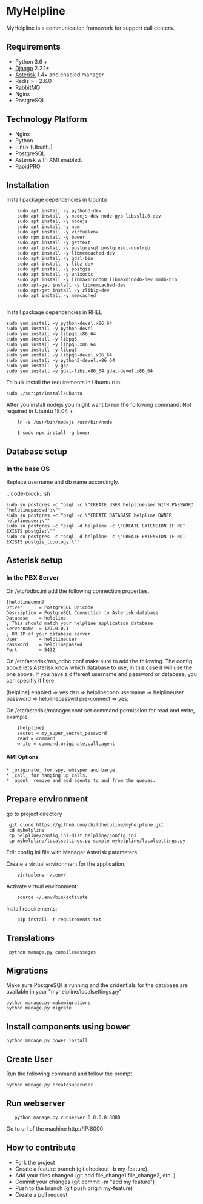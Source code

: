 # MyHelpline

MyHelpline is a communication framework for support call centers.

## Requirements

 * Python 3.6 +
 * [Django](http://djangoproject.com/) 2.2.1+
 * [Asterisk](http://www.asterisk.org) 1.4+ and enabled manager
 * Redis >= 2.6.0
 * RabbitMQ
 * Nginx
 * PostgreSQL

## Technology Platform
 * Nginx
 * Python
 * Linux (Ubuntu)
 * PostgreSQL
 * Asterisk with AMI enabled.
 * RapidPRO

## Installation

Install package dependencies in Ubuntu

```
    sudo apt install -y python3-dev
    sudo apt install -y nodejs-dev node-gyp libssl1.0-dev
    sudo apt install -y nodejs
    sudo apt install -y npm
    sudo apt install -y virtualenv
    sudo npm install -g bower
    sudo apt install -y gettext
    sudo apt install -y postgresql postgresql-contrib
    sudo apt install -y libmemcached-dev
    sudo apt install -y gdal-bin
    sudo apt install -y libz-dev
    sudo apt install -y postgis
    sudo apt install -y unixodbc
    sudo apt install -y libmaxminddb0 libmaxminddb-dev mmdb-bin
    sudo apt-get install -y libmemcached-dev
    sudo apt-get install -y zlib1g-dev
    sudo apt install -y memcached


```

Install package dependencies in RHEL

```
sudo yum install -y python-devel.x86_64
sudo yum install -y python-devel
sudo yum install -y libpq5.x86_64
sudo yum install -y libpq5
sudo yum install -y libpq5.x86_64
sudo yum install -y libpq5
sudo yum install -y libpq5-devel.x86_64
sudo yum install -y python3-devel.x86_64
sudo yum install -y gcc
sudo yum install -y gdal-libs.x86_64 gdal-devel.x86_64
```


To bulk install the requirements in Ubuntu run:

    sudo ./script/install/ubuntu



After you install nodejs you might want to run the following command:
Not required in Ubuntu 18.04 +

```
    ln -s /usr/bin/nodejs /usr/bin/node
```

```
    $ sudo npm install -g bower
```


## Database setup

### In the base OS

Replace username and db name accordingly.

.. code-block:: sh

    sudo su postgres -c "psql -c \"CREATE USER helplineuser WITH PASSWORD 'helplinepasswd';\""
    sudo su postgres -c "psql -c \"CREATE DATABASE helpline OWNER helplineuser;\""
    sudo su postgres -c "psql -d helpline -c \"CREATE EXTENSION IF NOT EXISTS postgis;\""
    sudo su postgres -c "psql -d helpline -c \"CREATE EXTENSION IF NOT EXISTS postgis_topology;\""

## Asterisk setup

### In the PBX Server


On /etc/odbc.ini add the following connection properties.

```
[helplineconn]
Driver      = PostgreSQL Unicode
Description = PostgreSQL Connection to Asterisk database
Database    = helpline
; This should match your helpline application database
Servername  = 127.0.0.1
; OR IP of your database server
User        = helplineuser
Password    = helplinepasswd
Port        = 5432
```

On /etc/asterisk/res_odbc.conf make sure to add the following.
The config above lets Asterisk know which database to use, in this case it will use the one above.
If you have a different username and password or database, you can specifiy it here.


[helpline]
enabled => yes
dsn => helplineconn
username => helplineuser
password => helplinepasswd
pre-connect => yes;

On /etc/asterisk/manager.conf set command permission for read and write, example:

```
    [helpline]
    secret = my_super_secret_password
    read = command
    write = command,originate,call,agent
```

#### AMI Options
    * _originate_ for spy, whisper and barge.
    * _call_ for hanging up calls.
    * _agent_ remove and add agents to and from the queues.

##  Prepare environment

 go to project directory
 ```
  git clone https://github.com/childhelpline/myhelpline.git
  cd myhelpline
  cp helpline/config.ini-dist helpline/config.ini
  cp myhelpline/localsettings.py-sample myhelpline/localsettings.py
 ```
  Edit config.ini file with Manager Asterisk parameters

Create a virtual environment for the application.

```
    virtualenv ~/.env/
```

Activate virtual environment:

```
    source ~/.env/bin/activate
```

Install requirements:

```
    pip install -r requirements.txt
```

## Translations
 ```
  python manage.py compilemessages
 ```

## Migrations 
Make sure PostgreSQl is running and the cridentials for the  database are available in your "myhelpline/localsettings.py" 
```
python manage.py makemigrations
python manage.py migrate
   ```
## Install components using bower
 ```
 python manage.py bower install
 ```
 ## Create User
 Run the following command and follow the prompt
  ```
  python manage.py createsuperuser
  ```
 
## Run webserver
 ```
    python manage.py runserver 0.0.0.0:8000
 ```

Go to url of the machine http://IP:8000


## How to contribute

 * Fork the project
 * Create a feature branch (git checkout -b my-feature)
 * Add your files changed (git add file_change1 file_change2, etc..)
 * Commit your changes (git commit -m "add my feature")
 * Push to the branch (git push origin my-feature)
 * Create a pull request

